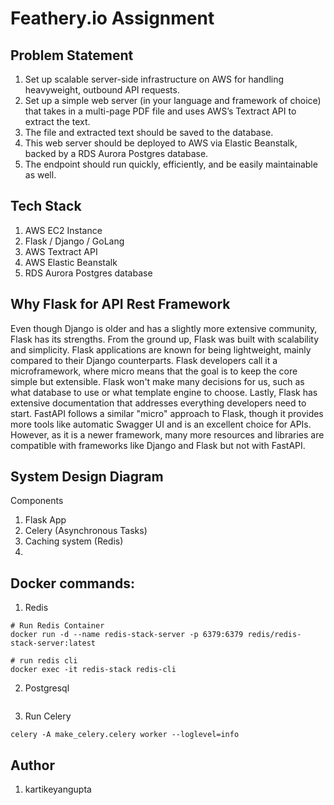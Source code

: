 # Feathery.io Assignment

## Problem Statement 

1. Set up scalable server-side infrastructure on AWS for handling heavyweight, outbound API requests.
2. Set up a simple web server (in your language and framework of choice) that takes in a multi-page PDF file and uses AWS’s Textract API to extract the text.
3. The file and extracted text should be saved to the database.
4. This web server should be deployed to AWS via Elastic Beanstalk, backed by a RDS Aurora Postgres database.
5. The endpoint should run quickly, efficiently, and be easily maintainable as well.



## Tech Stack 

1. AWS EC2 Instance
2. Flask / Django / GoLang
2. AWS Textract API
3. AWS Elastic Beanstalk
4. RDS Aurora Postgres database


## Why Flask for API Rest Framework

Even though Django is older and has a slightly more extensive community, Flask has its strengths. From the ground up, Flask was built with scalability and simplicity. Flask applications are known for being lightweight, mainly compared to their Django counterparts. Flask developers call it a microframework, where micro means that the goal is to keep the core simple but extensible. Flask won't make many decisions for us, such as what database to use or what template engine to choose. Lastly, Flask has extensive documentation that addresses everything developers need to start. FastAPI follows a similar "micro" approach to Flask, though it provides more tools like automatic Swagger UI and is an excellent choice for APIs. However, as it is a newer framework, many more resources and libraries are compatible with frameworks like Django and Flask but not with FastAPI.


## System Design Diagram

Components
1. Flask App
2. Celery (Asynchronous Tasks)
3. Caching system (Redis)
4. 


## Docker commands:
1. Redis
```
# Run Redis Container
docker run -d --name redis-stack-server -p 6379:6379 redis/redis-stack-server:latest

# run redis cli
docker exec -it redis-stack redis-cli
```

2. Postgresql
```

```

3. Run Celery
```
celery -A make_celery.celery worker --loglevel=info
```

## Author
1.  kartikeyangupta
